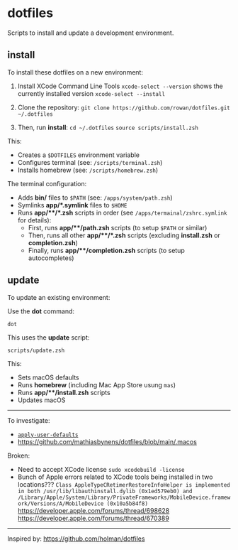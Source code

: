 # dotfiles

Scripts to install and update a development environment.

## install

To install these dotfiles on a new environment:

1. Install XCode Command Line Tools
`xcode-select --version` shows the currently installed version
`xcode-select --install`

2. Clone the repository:
`git clone https://github.com/rowan/dotfiles.git ~/.dotfiles`

3. Then, run **install**:
`cd ~/.dotfiles`
`source scripts/install.zsh`

This:
- Creates a `$DOTFILES` environment variable
- Configures terminal (see: `/scripts/terminal.zsh`)
- Installs homebrew (see: `/scripts/homebrew.zsh`)

The terminal configuration:
- Adds **bin/** files to `$PATH` (see: `/apps/system/path.zsh`)
- Symlinks **app/\*.symlink** files to `$HOME`
- Runs **app/\*\*/\*.zsh** scripts in order (see `/apps/termainal/zshrc.symlink` for details):
    - First, runs **app/\*\*/path.zsh** scripts (to setup `$PATH` or similar)
    - Then, runs all other **app/\*\*/\*.zsh** scripts (excluding **install.zsh** or **completion.zsh**)
    - Finally, runs **app/\*\*/completion.zsh** scripts (to setup autocompletes)

## update 

To update an existing environment:

Use the **dot** command:

`dot`

This uses the **update** script:

`scripts/update.zsh`

This:

- Sets macOS defaults
- Runs **homebrew** (including Mac App Store usung `mas`)
- Runs **app/\*\*/install.zsh** scripts
- Updates macOS

---

To investigate:
- [`apply-user-defaults`](https://github.com/zero-sh/apply-user-defaults)
- https://github.com/mathiasbynens/dotfiles/blob/main/.macos

Broken:
- Need to accept XCode license
`sudo xcodebuild -license`
- Bunch of Apple errors related to XCode tools being installed in two locations???
`Class AppleTypeCRetimerRestoreInfoHelper is implemented in both /usr/lib/libauthinstall.dylib (0x1ed579eb0) and /Library/Apple/System/Library/PrivateFrameworks/MobileDevice.framework/Versions/A/MobileDevice (0x10a5b84f8)`
https://developer.apple.com/forums/thread/698628
https://developer.apple.com/forums/thread/670389


---

Inspired by: https://github.com/holman/dotfiles
